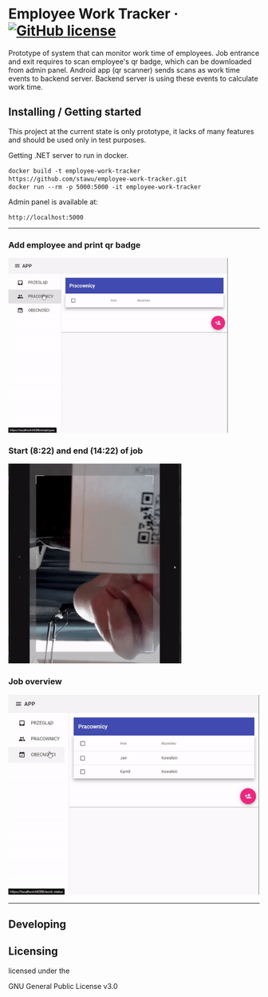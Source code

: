 # Employee Work Tracker &middot; [![GitHub license](https://img.shields.io/github/license/stawu/employee-work-tracker)](https://github.com/stawu/employee-work-tracker/blob/master/LICENSE)

Prototype of system that can monitor work time of employees. 
Job entrance and exit requires to scan employee's qr badge, which can be downloaded from admin panel. 
Android app (qr scanner) sends scans as work time events to backend server. 
Backend server is using these events to calculate work time.

## Installing / Getting started

This project at the current state is only prototype, it lacks of many features and should be used only in test purposes.

Getting .NET server to run in docker.

```shell
docker build -t employee-work-tracker https://github.com/stawu/employee-work-tracker.git
docker run --rm -p 5000:5000 -it employee-work-tracker
```

Admin panel is available at: 
```http
http://localhost:5000
```

---

### Add employee and print qr badge
<img src="./docs/images/1.gif" height="350px">

### Start (8:22) and end (14:22) of job
<img src="./docs/images/2.gif" height="400px">

### Job overview
<img src="./docs/images/3.gif" height="400px">

---

## Developing

## Licensing

licensed under the

GNU General Public License v3.0